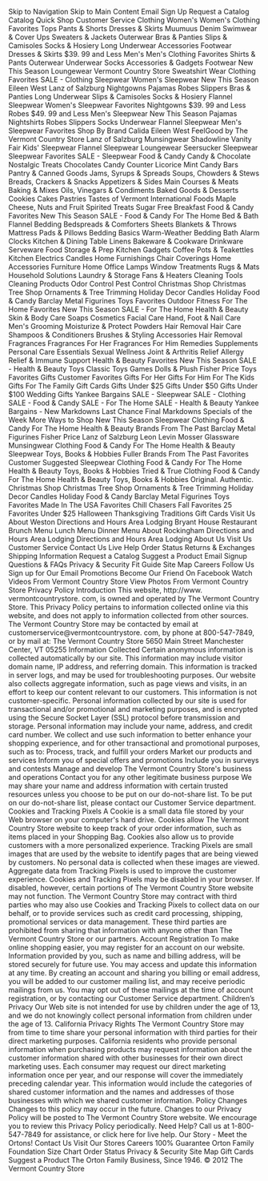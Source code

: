 Skip to Navigation Skip to Main Content Email Sign Up Request a Catalog Catalog Quick Shop Customer Service Clothing Women's Women's Clothing Favorites Tops Pants & Shorts Dresses & Skirts Muumuus Denim Swimwear & Cover Ups Sweaters & Jackets Outerwear Bras & Panties Slips & Camisoles Socks & Hosiery Long Underwear Accessories Footwear Dresses & Skirts $39. 99 and Less Men's Men's Clothing Favorites Shirts & Pants Outerwear Underwear Socks Accessories & Gadgets Footwear New This Season Loungewear Vermont Country Store Sweatshirt Wear Clothing Favorites SALE - Clothing Sleepwear Women's Sleepwear New This Season Eileen West Lanz of Salzburg Nightgowns Pajamas Robes Slippers Bras & Panties Long Underwear Slips & Camisoles Socks & Hosiery Flannel Sleepwear Women's Sleepwear Favorites Nightgowns $39. 99 and Less Robes $49. 99 and Less Men's Sleepwear New This Season Pajamas Nightshirts Robes Slippers Socks Underwear Flannel Sleepwear Men's Sleepwear Favorites Shop By Brand Calida Eileen West FeelGood by The Vermont Country Store Lanz of Salzburg Munsingwear Shadowline Vanity Fair Kids' Sleepwear Flannel Sleepwear Loungewear Seersucker Sleepwear Sleepwear Favorites SALE - Sleepwear Food & Candy Candy & Chocolate Nostalgic Treats Chocolates Candy Counter Licorice Mint Candy Bars Pantry & Canned Goods Jams, Syrups & Spreads Soups, Chowders & Stews Breads, Crackers & Snacks Appetizers & Sides Main Courses & Meats Baking & Mixes Oils, Vinegars & Condiments Baked Goods & Desserts Cookies Cakes Pastries Tastes of Vermont International Foods Maple Cheese, Nuts and Fruit Spirited Treats Sugar Free Breakfast Food & Candy Favorites New This Season SALE - Food & Candy For The Home Bed & Bath Flannel Bedding Bedspreads & Comforters Sheets Blankets & Throws Mattress Pads & Pillows Bedding Basics Warm-Weather Bedding Bath Alarm Clocks Kitchen & Dining Table Linens Bakeware & Cookware Drinkware Serveware Food Storage & Prep Kitchen Gadgets Coffee Pots & Teakettles Kitchen Electrics Candles Home Furnishings Chair Coverings Home Accessories Furniture Home Office Lamps Window Treatments Rugs & Mats Household Solutions Laundry & Storage Fans & Heaters Cleaning Tools Cleaning Products Odor Control Pest Control Christmas Shop Christmas Tree Shop Ornaments & Tree Trimming Holiday Decor Candles Holiday Food & Candy Barclay Metal Figurines Toys Favorites Outdoor Fitness For The Home Favorites New This Season SALE - For The Home Health & Beauty Skin & Body Care Soaps Cosmetics Facial Care Hand, Foot & Nail Care Men's Grooming Moisturize & Protect Powders Hair Removal Hair Care Shampoos & Conditioners Brushes & Styling Accessories Hair Removal Fragrances Fragrances For Her Fragrances For Him Remedies Supplements Personal Care Essentials Sexual Wellness Joint & Arthritis Relief Allergy Relief & Immune Support Health & Beauty Favorites New This Season SALE - Health & Beauty Toys Classic Toys Games Dolls & Plush Fisher Price Toys Favorites Gifts Customer Favorites Gifts For Her Gifts For Him For The Kids Gifts For The Family Gift Cards Gifts Under $25 Gifts Under $50 Gifts Under $100 Wedding Gifts Yankee Bargains SALE - Sleepwear SALE - Clothing SALE - Food & Candy SALE - For The Home SALE - Health & Beauty Yankee Bargains - New Markdowns Last Chance Final Markdowns Specials of the Week More Ways to Shop New This Season Sleepwear Clothing Food & Candy For The Home Health & Beauty Brands From The Past Barclay Metal Figurines Fisher Price Lanz of Salzburg Leon Levin Mosser Glassware Munsingwear Clothing Food & Candy For The Home Health & Beauty Sleepwear Toys, Books & Hobbies Fuller Brands From The Past Favorites Customer Suggested Sleepwear Clothing Food & Candy For The Home Health & Beauty Toys, Books & Hobbies Tried & True Clothing Food & Candy For The Home Health & Beauty Toys, Books & Hobbies Original. Authentic. Christmas Shop Christmas Tree Shop Ornaments & Tree Trimming Holiday Decor Candles Holiday Food & Candy Barclay Metal Figurines Toys Favorites Made In The USA Favorites Chill Chasers Fall Favorites 25 Favorites Under $25 Halloween Thanksgiving Traditions Gift Cards Visit Us About Weston Directions and Hours Area Lodging Bryant House Restaurant Brunch Menu Lunch Menu Dinner Menu About Rockingham Directions and Hours Area Lodging Directions and Hours Area Lodging About Us Visit Us Customer Service Contact Us Live Help Order Status Returns & Exchanges Shipping Information Request a Catalog Suggest a Product Email Signup Questions & FAQs Privacy & Security Fit Guide Site Map Careers Follow Us Sign up for Our Email Promotions Become Our Friend On Facebook Watch Videos From Vermont Country Store View Photos From Vermont Country Store Privacy Policy Introduction This website, http://www. vermontcountrystore. com, is owned and operated by The Vermont Country Store. This Privacy Policy pertains to information collected online via this website, and does not apply to information collected from other sources. The Vermont Country Store may be contacted by email at customerservice@vermontcountrystore. com, by phone at 800-547-7849, or by mail at: The Vermont Country Store 5650 Main Street Manchester Center, VT 05255 Information Collected Certain anonymous information is collected automatically by our site. This information may include visitor domain name, IP address, and referring domain. This information is tracked in server logs, and may be used for troubleshooting purposes. Our website also collects aggregate information, such as page views and visits, in an effort to keep our content relevant to our customers. This information is not customer-specific. Personal information collected by our site is used for transactional and/or promotional and marketing purposes, and is encrypted using the Secure Socket Layer (SSL) protocol before transmission and storage. Personal information may include your name, address, and credit card number. We collect and use such information to better enhance your shopping experience, and for other transactional and promotional purposes, such as to: Process, track, and fulfill your orders Market our products and services Inform you of special offers and promotions Include you in surveys and contests Manage and develop The Vermont Country Store's business and operations Contact you for any other legitimate business purpose We may share your name and address information with certain trusted resources unless you choose to be put on our do-not-share list. To be put on our do-not-share list, please contact our Customer Service department. Cookies and Tracking Pixels A Cookie is a small data file stored by your Web browser on your computer's hard drive. Cookies allow The Vermont Country Store website to keep track of your order information, such as items placed in your Shopping Bag. Cookies also allow us to provide customers with a more personalized experience. Tracking Pixels are small images that are used by the website to identify pages that are being viewed by customers. No personal data is collected when these images are viewed. Aggregate data from Tracking Pixels is used to improve the customer experience. Cookies and Tracking Pixels may be disabled in your browser. If disabled, however, certain portions of The Vermont Country Store website may not function. The Vermont Country Store may contract with third parties who may also use Cookies and Tracking Pixels to collect data on our behalf, or to provide services such as credit card processing, shipping, promotional services or data management. These third parties are prohibited from sharing that information with anyone other than The Vermont Country Store or our partners. Account Registration To make online shopping easier, you may register for an account on our website. Information provided by you, such as name and billing address, will be stored securely for future use. You may access and update this information at any time. By creating an account and sharing you billing or email address, you will be added to our customer mailing list, and may receive periodic mailings from us. You may opt out of these mailings at the time of account registration, or by contacting our Customer Service department. Children’s Privacy Our Web site is not intended for use by children under the age of 13, and we do not knowingly collect personal information from children under the age of 13. California Privacy Rights The Vermont Country Store may from time to time share your personal information with third parties for their direct marketing purposes. California residents who provide personal information when purchasing products may request information about the customer information shared with other businesses for their own direct marketing uses. Each consumer may request our direct marketing information once per year, and our response will cover the immediately preceding calendar year. This information would include the categories of shared customer information and the names and addresses of those businesses with which we shared customer information. Policy Changes Changes to this policy may occur in the future. Changes to our Privacy Policy will be posted to The Vermont Country Store website. We encourage you to review this Privacy Policy periodically. Need Help? Call us at 1-800-547-7849 for assistance, or click here for live help. Our Story - Meet the Ortons! Contact Us Visit Our Stores Careers 100% Guarantee Orton Family Foundation Size Chart Order Status Privacy & Security Site Map Gift Cards Suggest a Product The Orton Family Business, Since 1946. © 2012 The Vermont Country Store